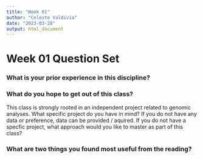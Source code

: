 ```yaml
---
title: "Week 01"
author: "Celeste Valdivia"
date: "2023-03-28"
output: html_document
---
```


# Week 01 Question Set
### What is your prior experience in this discipline?

### What do you hope to get out of this class?

This class is strongly rooted in an independent project related to genomic analyses. What specific project do you have in mind? If you do not have any data or preference, data can be provided / aquired. If you do not have a specfic project, what approach would you like to master as part of this class?

### What are two things you found most useful from the reading?

